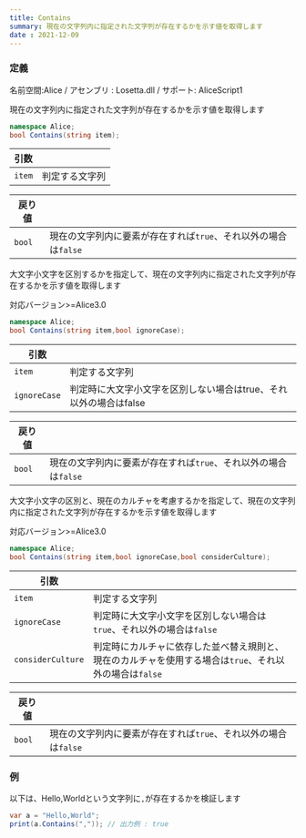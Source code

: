 ```yaml
---
title: Contains
summary: 現在の文字列内に指定された文字列が存在するかを示す値を取得します
date : 2021-12-09
---
```

### 定義
名前空間:Alice / アセンブリ : Losetta.dll / サポート: AliceScript1

現在の文字列内に指定された文字列が存在するかを示す値を取得します

```cs title="AliceScript"
namespace Alice;
bool Contains(string item);
```

|引数| |
|-|-|
|`item`|判定する文字列|

|戻り値| |
|-|-|
|`bool`| 現在の文字列内に要素が存在すれば`true`、それ以外の場合は`false`|

大文字小文字を区別するかを指定して、現在の文字列内に指定された文字列が存在するかを示す値を取得します

<span class="badge bg-success">対応バージョン>=Alice3.0</span>

```cs title="AliceScript"
namespace Alice;
bool Contains(string item,bool ignoreCase);
```

|引数| |
|-|-|
|`item`|判定する文字列|
|`ignoreCase`|判定時に大文字小文字を区別しない場合はtrue、それ以外の場合はfalse|

|戻り値| |
|-|-|
|`bool`| 現在の文字列内に要素が存在すれば`true`、それ以外の場合は`false`|

大文字小文字の区別と、現在のカルチャを考慮するかを指定して、現在の文字列内に指定された文字列が存在するかを示す値を取得します

<span class="badge bg-success">対応バージョン>=Alice3.0</span>

```cs title="AliceScript"
namespace Alice;
bool Contains(string item,bool ignoreCase,bool considerCulture);
```

|引数| |
|-|-|
|`item`|判定する文字列|
|`ignoreCase`|判定時に大文字小文字を区別しない場合は`true`、それ以外の場合は`false`|
|`considerCulture`|判定時にカルチャに依存した並べ替え規則と、現在のカルチャを使用する場合は`true`、それ以外の場合は`false`|

|戻り値| |
|-|-|
|`bool`| 現在の文字列内に要素が存在すれば`true`、それ以外の場合は`false`|

### 例
以下は、Hello,Worldという文字列に`,`が存在するかを検証します

```cs title="AliceScript"
var a = "Hello,World";
print(a.Contains(",")); // 出力例 : true
```
